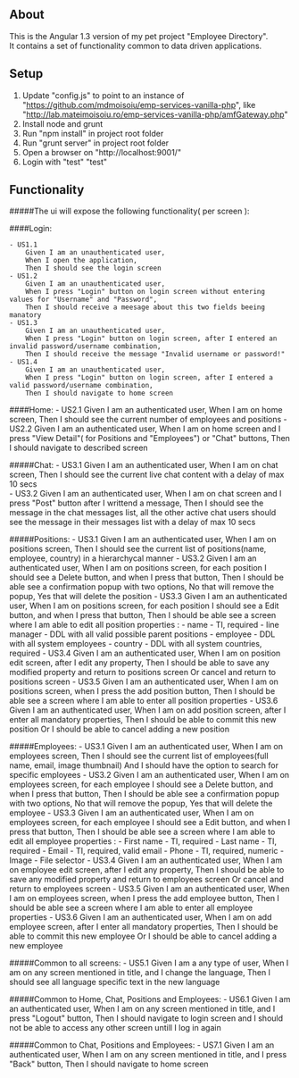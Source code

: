 ## About

This is the Angular 1.3 version of my pet project "Employee Directory".<br/>
It contains a set of functionality common to data driven applications.<br/>

## Setup

1. Update "config.js" to point to an instance of "https://github.com/mdmoisoiu/emp-services-vanilla-php", like "http://lab.mateimoisoiu.ro/emp-services-vanilla-php/amfGateway.php"
2. Install node and grunt
3. Run "npm install" in project root folder
4. Run "grunt server" in project root folder
5. Open a browser on "http://localhost:9001/"
6. Login with "test" "test"

## Functionality
#####The ui will expose the following functionality( per screen ):

####Login:
        
    - US1.1 
        Given I am an unauthenticated user, 
        When I open the application, 
        Then I should see the login screen
    - US1.2 
        Given I am an unauthenticated user, 
        When I press "Login" button on login screen without entering values for "Username" and "Password",
        Then I should receive a meesage about this two fields beeing manatory
    - US1.3 
        Given I am an unauthenticated user, 
        When I press "Login" button on login screen, after I entered an invalid password/username combination,
        Then I should receive the message "Invalid username or password!"
    - US1.4 
        Given I am an unauthenticated user, 
        When I press "Login" button on login screen, after I entered a valid password/username combination,
        Then I should navigate to home screen

####Home:
    - US2.1
        Given I am an authenticated user, 
        When I am on home screen,
        Then I should see the current number of employees and positions 
    - US2.2
        Given I am an authenticated user, 
        When I am on home screen and I press "View Detail"( for Positions and "Employees") or "Chat" buttons,
        Then I should navigate to described screen

#####Chat:
    - US3.1
            Given I am an authenticated user, 
            When I am on chat screen,
            Then I should see the current live chat content with a delay of max 10 secs    	
    - US3.2
            Given I am an authenticated user, 
            When I am on chat screen and I press "Post" button after I writtend a message,
            Then I should see the message in the chat messages list, all the other active chat users should see the 
            message in their messages list with a delay of max 10 secs

#####Positions:
    - US3.1
            Given I am an authenticated user, 
            When I am on positions screen,
            Then I should see the current list of positions(name, employee, country) in a hierarchycal manner 
    - US3.2
            Given I am an authenticated user, 
            When I am on positions screen, for each position I should see a Delete button, and when I press that button,
            Then I should be able see a confirmation popup with two options, No that will remove the popup, Yes that will delete the position
    - US3.3
            Given I am an authenticated user, 
            When I am on positions screen, for each position I should see a Edit button, and when I press that button,
            Then I should be able see a screen where I am able to edit all position properties :
                - name - TI, required
                - line manager - DDL with all valid possible parent positions
                - employee - DDL with all system employees
                - country - DDL with all system countries, required
    - US3.4
            Given I am an authenticated user, 
            When I am on position edit screen, after I edit any property,
            Then I should be able to save any modified property and return to positions screen 
            Or cancel and return to positions screen
    - US3.5
            Given I am an authenticated user, 
            When I am on positions screen, when I press the add position button,
            Then I should be able see a screen where I am able to enter all position properties
    - US3.6
            Given I am an authenticated user, 
            When I am on add position screen, after I enter all mandatory properties,
            Then I should be able to commit this new position 
            Or I should be able to cancel adding a new position

#####Employees:
    - US3.1
            Given I am an authenticated user, 
            When I am on employees screen,
            Then I should see the current list of employees(full name, email, image thumbnail) 
            And I should have the option to search for specific employees
    - US3.2
            Given I am an authenticated user, 
            When I am on employees screen, for each employee I should see a Delete button, and when I press that button,
            Then I should be able see a confirmation popup with two options, No that will remove the popup, Yes that will delete the employee
    - US3.3
            Given I am an authenticated user, 
            When I am on employees screen, for each employee I should see a Edit button, and when I press that button,
            Then I should be able see a screen where I am able to edit all employee properties :
                - First name - TI, required 
                - Last name - TI, required 
                - Email - TI, required, valid email
                - Phone - TI, required, numeric 
                - Image - File selector
    - US3.4
            Given I am an authenticated user, 
            When I am on employee edit screen, after I edit any property,
            Then I should be able to save any modified property and return to employees screen 
            Or cancel and return to employees screen
    - US3.5
            Given I am an authenticated user, 
            When I am on employees screen, when I press the add employee button,
            Then I should be able see a screen where I am able to enter all employee properties
    - US3.6
            Given I am an authenticated user, 
            When I am on add employee screen, after I enter all mandatory properties,
            Then I should be able to commit this new employee 
            Or I should be able to cancel adding a new employee

#####Common to all screens:
    - US5.1
            Given I am a any type of user, 
            When I am on any screen mentioned in title, and I change the language, 
            Then I should see all language specific text in the new language

#####Common to Home, Chat, Positions and Employees:
    - US6.1
            Given I am an authenticated user, 
            When I am on any screen mentioned in title, and I press "Logout" button, 
            Then I should navigate to login screen and I should not be able to access any other screen untill I log in again

#####Common to Chat, Positions and Employees:
    - US7.1
            Given I am an authenticated user, 
            When I am on any screen mentioned in title, and I press "Back" button, 
            Then I should navigate to home screen




